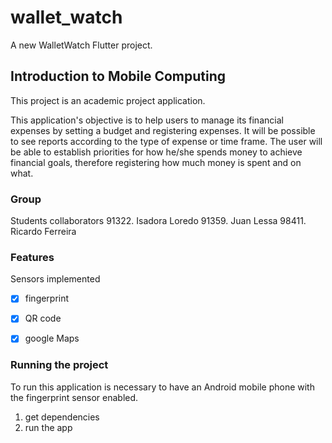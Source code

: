 # wallet_watch

A new WalletWatch Flutter project.

## Introduction to Mobile Computing

This project is an academic project application.

This application's objective is to help users to manage its financial expenses by setting a budget and registering expenses.
It will be possible to see reports according to the type of expense or time frame.
The user will be able to establish priorities for how he/she spends money to achieve financial goals, therefore registering how much money is spent and on what.


### Group

Students collaborators
91322. Isadora Loredo
91359. Juan Lessa
98411. Ricardo Ferreira


### Features

Sensors implemented
- [x] fingerprint
- [x] QR code
- [x] google Maps


### Running the project

To run this application is necessary to have an Android mobile phone with the fingerprint sensor enabled.

1. get dependencies
2. run the app